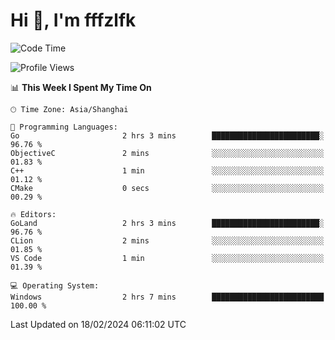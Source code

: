 # Hi 👋, I'm fffzlfk

<!--START_SECTION:waka-->
![Code Time](http://img.shields.io/badge/Code%20Time-655%20hrs%2030%20mins-blue)

![Profile Views](http://img.shields.io/badge/Profile%20Views-0-blue)

📊 **This Week I Spent My Time On** 

```text
🕑︎ Time Zone: Asia/Shanghai

💬 Programming Languages: 
Go                       2 hrs 3 mins        ████████████████████████░   96.76 % 
ObjectiveC               2 mins              ░░░░░░░░░░░░░░░░░░░░░░░░░   01.83 % 
C++                      1 min               ░░░░░░░░░░░░░░░░░░░░░░░░░   01.12 % 
CMake                    0 secs              ░░░░░░░░░░░░░░░░░░░░░░░░░   00.29 % 

🔥 Editors: 
GoLand                   2 hrs 3 mins        ████████████████████████░   96.76 % 
CLion                    2 mins              ░░░░░░░░░░░░░░░░░░░░░░░░░   01.85 % 
VS Code                  1 min               ░░░░░░░░░░░░░░░░░░░░░░░░░   01.39 % 

💻 Operating System: 
Windows                  2 hrs 7 mins        █████████████████████████   100.00 % 
```


 Last Updated on 18/02/2024 06:11:02 UTC
<!--END_SECTION:waka-->
